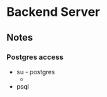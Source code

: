 # Backend Server

## Notes

### Postgres access

* su - postgres
  * <enter password for postgres user>
* psql
